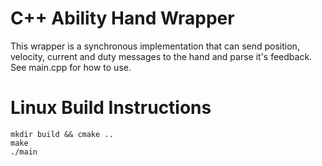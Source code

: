 # C++ Ability Hand Wrapper

This wrapper is a synchronous implementation that can send position, velocity,
current and duty messages to the hand and parse it's feedback.  See main.cpp
for how to use.

# Linux Build Instructions

```
mkdir build && cmake ..
make
./main
```


